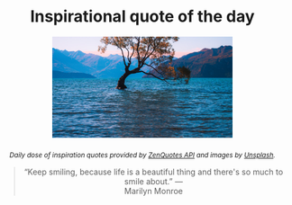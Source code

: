 
<div align="center">

# Inspirational quote of the day

<img src="./data/photo.jpeg" alt="Beautiful nature photo" width="320" height="180">

<sub><i>Daily dose of inspiration quotes provided by [ZenQuotes API](https://zenquotes.io/) and images by [Unsplash](https://unsplash.com/).</i></sub>


<blockquote>&ldquo;Keep smiling, because life is a beautiful thing and there's so much to smile about.&rdquo; &mdash; <footer>Marilyn Monroe</footer></blockquote>

</div>
